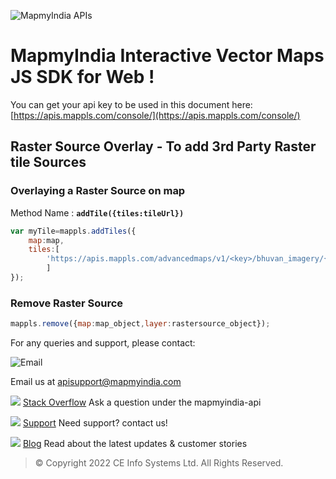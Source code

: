 ![MapmyIndia APIs](https://about.mappls.com/images/mappls-b-logo.svg)
# MapmyIndia Interactive Vector Maps JS SDK for Web !

You can get your api key to be used in this document here: [https://apis.mappls.com/console/](https://apis.mappls.com/console/)


## Raster Source Overlay - To add 3rd Party Raster tile Sources

### Overlaying a Raster Source on map


Method Name :  **`addTile({tiles:tileUrl})`**

```js
var myTile=mappls.addTiles({
	map:map,
	tiles:[
		'https://apis.mappls.com/advancedmaps/v1/<key>/bhuvan_imagery/{z}/{x}/{y}.png'
		]
});
```

### Remove Raster Source

```js
mappls.remove({map:map_object,layer:rastersource_object});
```


For any queries and support, please contact: 

![Email](https://cdn.mapmyindia.com/mappls_web/maps_widget_v2/images/mappls.svg) 

Email us at [apisupport@mapmyindia.com](mailto:apisupport@mapmyindia.com)


![](https://www.mapmyindia.com/api/img/icons/stack-overflow.png)
[Stack Overflow](https://stackoverflow.com/questions/tagged/mapmyindia-api)
Ask a question under the mapmyindia-api

![](https://www.mapmyindia.com/api/img/icons/support.png)
[Support](https://www.mapmyindia.com/api/index.php#f_cont)
Need support? contact us!

![](https://www.mapmyindia.com/api/img/icons/blog.png)
[Blog](http://www.mapmyindia.com/blog/)
Read about the latest updates & customer stories


> © Copyright 2022 CE Info Systems  Ltd. All Rights Reserved. 